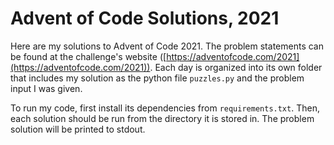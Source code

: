 # Advent of Code Solutions, 2021
Here are my solutions to Advent of Code 2021.
The problem statements can be found at the challenge's website ([https://adventofcode.com/2021](https://adventofcode.com/2021)).
Each day is organized into its own folder that includes my solution as the python file `puzzles.py` and the problem input I was given.

To run my code, first install its dependencies from `requirements.txt`.
Then, each solution should be run from the directory it is stored in.
The problem solution will be printed to stdout.
